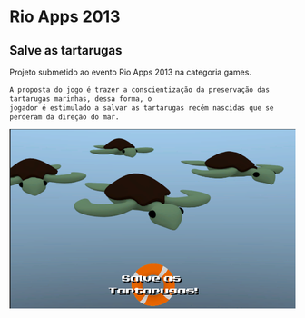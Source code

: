 # Rio Apps 2013

## Salve as tartarugas

Projeto submetido ao evento Rio Apps 2013 na categoria games.

```
A proposta do jogo é trazer a conscientização da preservação das tartarugas marinhas, dessa forma, o 
jogador é estimulado a salvar as tartarugas recém nascidas que se perderam da direção do mar.
```

![Salve as tartarugas](img/print.png "Title")
